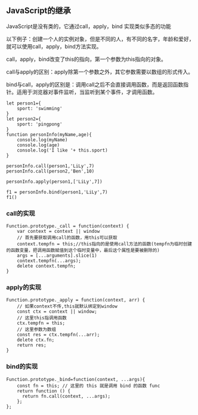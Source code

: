 ## JavaScript的继承
JavaScript是没有类的，它通过call，apply，bind 实现类似多态的功能

以下例子：创建一个人的实例对象，但是不同的人，有不同的名字，年龄和爱好，就可以使用call，apply，bind方法实现。

call，apply，bind改变了this的指向，第一个参数为this指向的对象。

call与apply的区别：apply除第一个参数之外，其它参数需要以数组的形式传入。

bind与call，apply的区别是：调用call之后不会直接调用函数，而是返回函数指针。适用于浏览器对事件监听，当监听到某个事件，才调用函数。
```
let person1={
    sport: 'swimming'
}
let person2={
    sport: 'pingpong'
}
function personInfo(myName,age){
    console.log(myName)
    console.log(age)
    console.log('I like '+ this.sport)
}

personInfo.call(person1,'LiLy',7)
personInfo.call(person2,'Ben',10)

personInfo.apply(person1,['LiLy',7])

f1 = personInfo.bind(person1,'LiLy',7)
f1()
```
### call的实现
```
Function.prototype._call = function(context) {
    var context = context || window
    // 首先要获取调用call的函数，用this可以获取
    context.tempfn = this;//this指向的是使用call方法的函数(tempfn为临时创建的函数变量，把调用函数赋值到这个临时变量中，最后这个属性是要被删除的)
    args = [...arguments].slice(1)
    context.tempfn(...args);
    delete context.tempfn;
}
```
### apply的实现
```
Function.prototype._apply = function(context, arr) {
    // 如果context不传,this就默认绑定到window
    const ctx = context || window;
    // 这里this指调用函数
    ctx.tempfn = this;
    // 这里参数为数组
    const res = ctx.tempfn(...arr);
    delete ctx.fn;
    return res;
}
```
### bind的实现

```
Function.prototype._bind=function(context, ...args){
    const fn = this; // 这里的 this 就是调用 bind 的函数 func
    return function () {
      return fn.call(context, ...args);
    };
};
```
